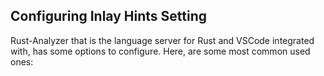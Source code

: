 
## Configuring Inlay Hints Setting

Rust-Analyzer that is the language server for Rust and VSCode integrated with, has some options to configure.
Here, are some most common used ones:

```json

```